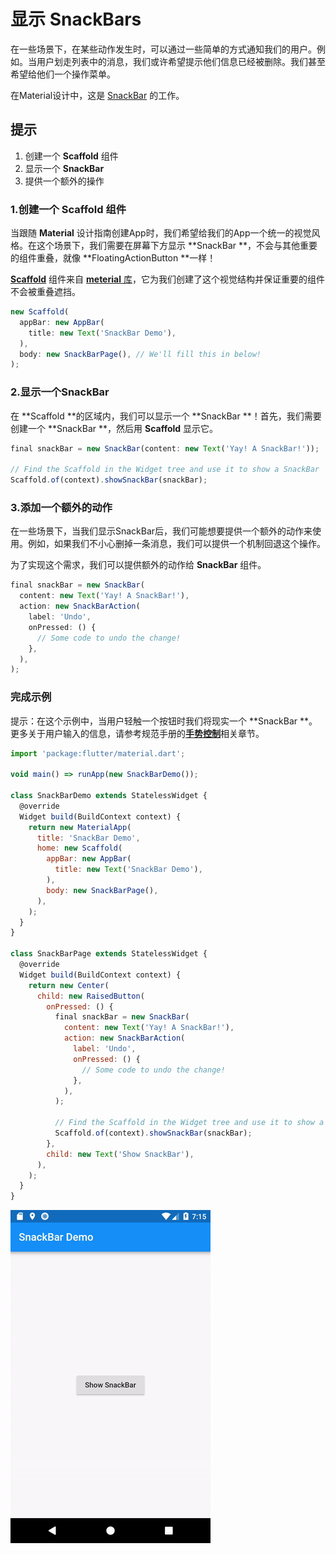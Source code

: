 # 显示 SnackBars

在一些场景下，在某些动作发生时，可以通过一些简单的方式通知我们的用户。例如。当用户划走列表中的消息，我们或许希望提示他们信息已经被删除。我们甚至希望给他们一个操作菜单。

在Material设计中，这是 [SnackBar](https://docs.flutter.io/flutter/material/SnackBar-class.html) 的工作。

## 提示

1. 创建一个 **Scaffold** 组件
2. 显示一个 **SnackBar**
3. 提供一个额外的操作

### 1.创建一个 **Scaffold** 组件

当跟随 **Material** 设计指南创建App时，我们希望给我们的App一个统一的视觉风格。在这个场景下，我们需要在屏幕下方显示 **SnackBar **，不会与其他重要的组件重叠，就像 **FloatingActionButton **一样！

[**Scaffold**](https://docs.flutter.io/flutter/material/Scaffold-class.html) 组件来自 [**meterial** 库](https://docs.flutter.io/flutter/material/material-library.html)，它为我们创建了这个视觉结构并保证重要的组件不会被重叠遮挡。

```js
new Scaffold(
  appBar: new AppBar(
    title: new Text('SnackBar Demo'),
  ),
  body: new SnackBarPage(), // We'll fill this in below!
);
```

### 2.显示一个SnackBar

在 **Scaffold **的区域内，我们可以显示一个 **SnackBar **！首先，我们需要创建一个 **SnackBar **，然后用 **Scaffold** 显示它。

```js
final snackBar = new SnackBar(content: new Text('Yay! A SnackBar!'));

// Find the Scaffold in the Widget tree and use it to show a SnackBar
Scaffold.of(context).showSnackBar(snackBar);
```

### 3.添加一个额外的动作

在一些场景下，当我们显示SnackBar后，我们可能想要提供一个额外的动作来使用。例如，如果我们不小心删掉一条消息，我们可以提供一个机制回退这个操作。

为了实现这个需求，我们可以提供额外的动作给 **SnackBar** 组件。

```js
final snackBar = new SnackBar(
  content: new Text('Yay! A SnackBar!'),
  action: new SnackBarAction(
    label: 'Undo',
    onPressed: () {
      // Some code to undo the change!
    },
  ),
);
```

### 完成示例

提示：在这个示例中，当用户轻触一个按钮时我们将现实一个 **SnackBar **。更多关于用户输入的信息，请参考规范手册的[**手势控制**](/liu-lan-kuang-jia/shou-shi-kong-zhi.md)相关章节。

```js
import 'package:flutter/material.dart';

void main() => runApp(new SnackBarDemo());

class SnackBarDemo extends StatelessWidget {
  @override
  Widget build(BuildContext context) {
    return new MaterialApp(
      title: 'SnackBar Demo',
      home: new Scaffold(
        appBar: new AppBar(
          title: new Text('SnackBar Demo'),
        ),
        body: new SnackBarPage(),
      ),
    );
  }
}

class SnackBarPage extends StatelessWidget {
  @override
  Widget build(BuildContext context) {
    return new Center(
      child: new RaisedButton(
        onPressed: () {
          final snackBar = new SnackBar(
            content: new Text('Yay! A SnackBar!'),
            action: new SnackBarAction(
              label: 'Undo',
              onPressed: () {
                // Some code to undo the change!
              },
            ),
          );

          // Find the Scaffold in the Widget tree and use it to show a SnackBar!
          Scaffold.of(context).showSnackBar(snackBar);
        },
        child: new Text('Show SnackBar'),
      ),
    );
  }
}
```

![](/assets/snackbar.gif)

